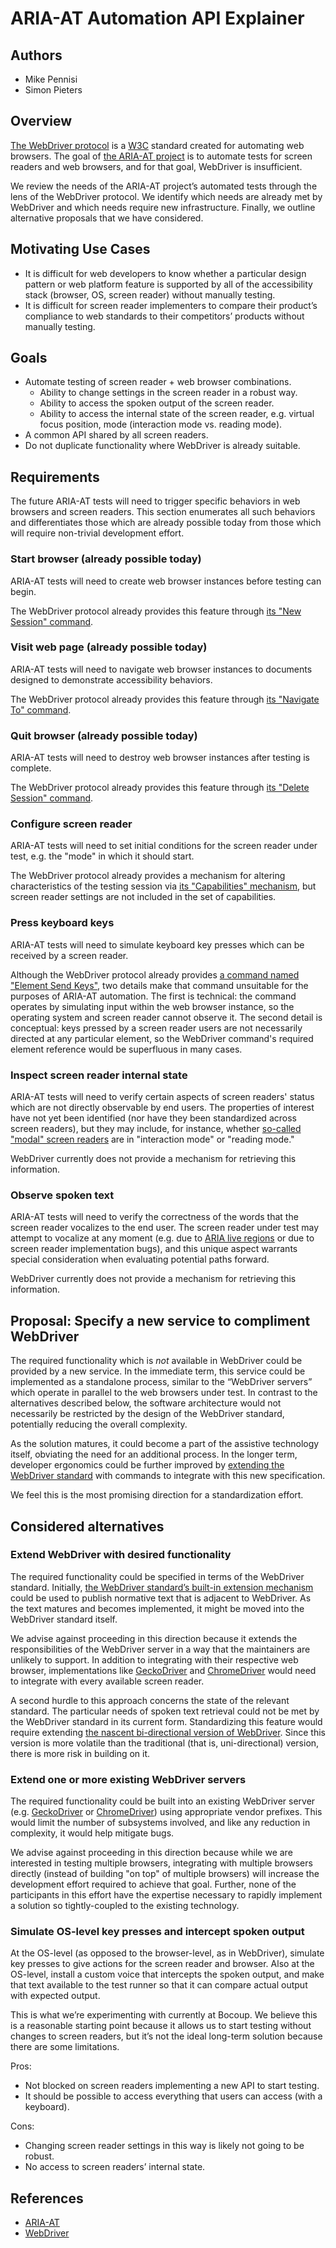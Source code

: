 # ARIA-AT Automation API Explainer

## Authors

* Mike Pennisi
* Simon Pieters


## Overview

[The WebDriver protocol](https://w3c.github.io/webdriver/#extensions-0) is a [W3C](https://www.w3.org/) standard created for automating web browsers. The goal of [the ARIA-AT project](https://aria-at.w3.org/) is to automate tests for screen readers and web browsers, and for that goal, WebDriver is insufficient.

We review the needs of the ARIA-AT project’s automated tests through the lens of the WebDriver protocol. We identify which needs are already met by WebDriver and which needs require new infrastructure. Finally, we outline alternative proposals that we have considered.


## Motivating Use Cases

* It is difficult for web developers to know whether a particular design pattern or web platform feature is supported by all of the accessibility stack (browser, OS, screen reader) without manually testing.
* It is difficult for screen reader implementers to compare their product’s compliance to web standards to their competitors’ products without manually testing.


## Goals

* Automate testing of screen reader + web browser combinations.
    * Ability to change settings in the screen reader in a robust way.
    * Ability to access the spoken output of the screen reader.
    * Ability to access the internal state of the screen reader, e.g. virtual focus position, mode (interaction mode vs. reading mode).
* A common API shared by all screen readers.
* Do not duplicate functionality where WebDriver is already suitable.


## Requirements

The future ARIA-AT tests will need to trigger specific behaviors in web browsers and screen readers. This section enumerates all such behaviors and differentiates those which are already possible today from those which will require non-trivial development effort.


### Start browser (already possible today)

ARIA-AT tests will need to create web browser instances before testing can begin.

The WebDriver protocol already provides this feature through [its "New Session" command](https://w3c.github.io/webdriver/#new-session).


### Visit web page (already possible today)

ARIA-AT tests will need to navigate web browser instances to documents designed to demonstrate accessibility behaviors.

The WebDriver protocol already provides this feature through [its "Navigate To" command](https://w3c.github.io/webdriver/#navigate-to).


### Quit browser (already possible today)

ARIA-AT tests will need to destroy web browser instances after testing is complete.

The WebDriver protocol already provides this feature through [its "Delete Session" command](https://w3c.github.io/webdriver/#delete-session).


### Configure screen reader

ARIA-AT tests will need to set initial conditions for the screen reader under test, e.g. the "mode" in which it should start.

The WebDriver protocol already provides a mechanism for altering characteristics of the testing session via [its "Capabilities" mechanism](https://w3c.github.io/webdriver/#capabilities), but screen reader settings are not included in the set of capabilities.


### Press keyboard keys

ARIA-AT tests will need to simulate keyboard key presses which can be received by a screen reader.

Although the WebDriver protocol already provides [a command named "Element Send Keys"](https://w3c.github.io/webdriver/#element-send-keys), two details make that command unsuitable for the purposes of ARIA-AT automation. The first is technical: the command operates by simulating input within the web browser instance, so the operating system and screen reader cannot observe it. The second detail is conceptual: keys pressed by a screen reader users are not necessarily directed at any particular element, so the WebDriver command's required element reference would be superfluous in many cases.


### Inspect screen reader internal state

ARIA-AT tests will need to verify certain aspects of screen readers' status which are not directly observable by end users. The properties of interest have not yet been identified (nor have they been standardized across screen readers), but they may include, for instance, whether [so-called "modal" screen readers](https://github.com/w3c/aria-at/wiki/Screen-Reader-Terminology-Translation) are in "interaction mode" or "reading mode."

WebDriver currently does not provide a mechanism for retrieving this information.


### Observe spoken text

ARIA-AT tests will need to verify the correctness of the words that the screen reader vocalizes to the end user. The screen reader under test may attempt to vocalize at any moment (e.g. due to [ARIA live regions](https://www.w3.org/TR/wai-aria/#dfn-live-region) or due to screen reader implementation bugs), and this unique aspect warrants special consideration when evaluating potential paths forward.

WebDriver currently does not provide a mechanism for retrieving this information.


## Proposal: Specify a new service to compliment WebDriver

The required functionality which is _not_ available in WebDriver could be provided by a new service. In the immediate term, this service could be implemented as a standalone process, similar to the “WebDriver servers” which operate in parallel to the web browsers under test. In contrast to the alternatives described below, the software architecture would not necessarily be restricted by the design of the WebDriver standard, potentially reducing the overall complexity.

As the solution matures, it could become a part of the assistive technology itself, obviating the need for an additional process. In the longer term, developer ergonomics could be further improved by [extending the WebDriver standard](https://w3c.github.io/webdriver/#extensions-0) with commands to integrate with this new specification.

We feel this is the most promising direction for a standardization effort.


## Considered alternatives


### Extend WebDriver with desired functionality

The required functionality could be specified in terms of the WebDriver standard. Initially, [the WebDriver standard’s built-in extension mechanism](https://w3c.github.io/webdriver/#extensions-0) could be used to publish normative text that is adjacent to WebDriver. As the text matures and becomes implemented, it might be moved into the WebDriver standard itself.

We advise against proceeding in this direction because it extends the responsibilities of the WebDriver server in a way that the maintainers are unlikely to support. In addition to integrating with their respective web browser, implementations like [GeckoDriver](https://github.com/mozilla/geckodriver) and [ChromeDriver](https://chromedriver.chromium.org/) would need to integrate with every available screen reader.

A second hurdle to this approach concerns the state of the relevant standard. The particular needs of spoken text retrieval could not be met by the WebDriver standard in its current form. Standardizing this feature would require extending [the nascent bi-directional version of WebDriver](https://w3c.github.io/webdriver-bidi/). Since this version is more volatile than the traditional (that is, uni-directional) version, there is more risk in building on it.


### Extend one or more existing WebDriver servers

The required functionality could be built into an existing WebDriver server (e.g. [GeckoDriver](https://github.com/mozilla/geckodriver) or [ChromeDriver](https://chromedriver.chromium.org/)) using appropriate vendor prefixes. This would limit the number of subsystems involved, and like any reduction in complexity, it would help mitigate bugs.

We advise against proceeding in this direction because while we are interested in testing multiple browsers, integrating with multiple browsers directly (instead of building "on top" of multiple browsers) will increase the development effort required to achieve that goal. Further, none of the participants in this effort have the expertise necessary to rapidly implement a solution so tightly-coupled to the existing technology.


### Simulate OS-level key presses and intercept spoken output

At the OS-level (as opposed to the browser-level, as in WebDriver), simulate key presses to give actions for the screen reader and browser. Also at the OS-level, install a custom voice that intercepts the spoken output, and make that text available to the test runner so that it can compare actual output with expected output.

This is what we’re experimenting with currently at Bocoup. We believe this is a reasonable starting point because it allows us to start testing without changes to screen readers, but it’s not the ideal long-term solution because there are some limitations.

Pros:

* Not blocked on screen readers implementing a new API to start testing.
* It should be possible to access everything that users can access (with a keyboard).

Cons:

* Changing screen reader settings in this way is likely not going to be robust.
* No access to screen readers’ internal state.


## References

* [ARIA-AT](https://aria-at.w3.org/)
* [WebDriver](https://w3c.github.io/webdriver/)
